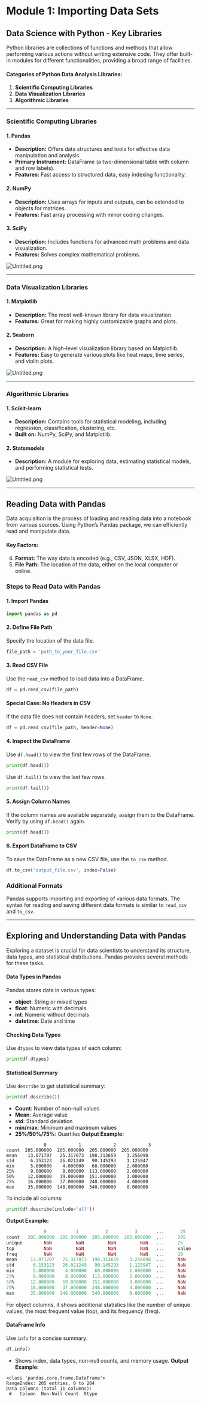 

# Module 1: Importing Data Sets
## Data Science with Python - Key Libraries
Python libraries are collections of functions and methods that allow performing various actions without writing extensive code. They offer built-in modules for different functionalities, providing a broad range of facilities.
#### Categories of Python Data Analysis Libraries:
1. **Scientific Computing Libraries**
2. **Data Visualization Libraries**
3. **Algorithmic Libraries**

___
### Scientific Computing Libraries
#### 1. **Pandas**
- **Description:** Offers data structures and tools for effective data manipulation and analysis.
- **Primary Instrument:** DataFrame (a two-dimensional table with column and row labels).
- **Features:** Fast access to structured data, easy indexing functionality.
#### 2. **NumPy**
- **Description:** Uses arrays for inputs and outputs, can be extended to objects for matrices.
- **Features:** Fast array processing with minor coding changes.
#### 3. **SciPy**
- **Description:** Includes functions for advanced math problems and data visualization.
- **Features:** Solves complex mathematical problems.

![Untitled.png](https://prod-files-secure.s3.us-west-2.amazonaws.com/03e82b26-cccb-4906-bb56-adabcbdc0655/997ac361-58a8-4f04-bb0f-79fea4baa761/Untitled.png?X-Amz-Algorithm=AWS4-HMAC-SHA256&X-Amz-Content-Sha256=UNSIGNED-PAYLOAD&X-Amz-Credential=ASIAZI2LB466WIBPAT3Q%2F20250207%2Fus-west-2%2Fs3%2Faws4_request&X-Amz-Date=20250207T181956Z&X-Amz-Expires=3600&X-Amz-Security-Token=IQoJb3JpZ2luX2VjEGIaCXVzLXdlc3QtMiJHMEUCIQDct6agPomTecXgonzeG2ZQ897u6UCfss0nbVA%2BaGnJJAIgHB1yrcxf84ovZrJQedGva%2FWw6vYxBucsPg6WT%2BxbqnUq%2FwMIexAAGgw2Mzc0MjMxODM4MDUiDFkX3HwrX8nSR1IjdircAw75HsPlOI95nyNCVP4lDmemESFbBhVJsuyeKngNxFWPsSF3RwyitocdRiQ32008QlgbD5bxCKDAvWPKT1ML11EmsO1tE8RMCWPaZB6OaZtrvzuoZiE1cMnArIVuGgAqJkctyhlqqOgZwL0sIHitdP68hHtwJwBtBGKOnZzLrnZIyFTX3VZRfOuiPMHBNLraO8QYQm6LCSk8Jq%2BEnE0lnoZjR2c%2BdwSGpKdcuVlz4bo1FKlwi%2BK%2FOX7tnBYxFKMyHzO8rZxdFMgLTeMPnVu3Wa%2BsURUSrP8r3h7sqGJSNYL4gaCTP9hJWh86UNIwr28WpUPdfXV3tnDmK5LIdy4mq2Ssc14doqTogRl4oO070gFU2CepAhKPCxSa7G7q1GA%2Bj2NnMQvWId4leEJMCn%2FNHfx%2BicoRL%2FGhkm9o4426DHNVoYLCzn6cHU3hgjsVVPGdzW7bdj2UqTXPmVydDv8O9AsAYYIFTSKHrlHEuYWPLvgSssB04pz6fyYj4C7jgCKatDDV3IUYLZX1BoxhOEjLCLtQYLdB7fxt3Rnf4dnZWjN8p0WZqACkZWoTbGSZOs%2FrUV64Pi4Fev0SsNq1hJ5qwhXnWj7najWfJ8THNhid6AWyjhCloSL9%2Fdy%2BFYnAMKGZmb0GOqUB9aUzF6pm9NRemEtMhkd0mV4%2B9d9GVO3yZScyoRjNAwBZPe%2F9bAKNNBGtiarBZHnoWtIINEU4f2PpvryH1Z9OAEpw7Izb2QXcv6gI43lSuuhKcBTCLL6TynLxn6TH2bzLgTs3h3lx6VdisLTx1Kdw8jPeA%2BWTEsm4x%2FavncM%2BEUMTiA9jVu%2FpDaBv5W5D8dEZCnC0WRDvDaAHlIQODQ0gNg68HE%2FL&X-Amz-Signature=32eb442720b68d4a9e91002085fa3c52389b3c72b14647e1a4fb7bc0bfef4e07&X-Amz-SignedHeaders=host&x-id=GetObject)
___
### Data Visualization Libraries
#### 1. **Matplotlib**
- **Description:** The most well-known library for data visualization.
- **Features:** Great for making highly customizable graphs and plots.
#### 2. **Seaborn**
- **Description:** A high-level visualization library based on Matplotlib.
- **Features:** Easy to generate various plots like heat maps, time series, and violin plots.

![Untitled.png](https://prod-files-secure.s3.us-west-2.amazonaws.com/03e82b26-cccb-4906-bb56-adabcbdc0655/733d1e42-5a53-4fd8-90c1-3d85254369a6/Untitled.png?X-Amz-Algorithm=AWS4-HMAC-SHA256&X-Amz-Content-Sha256=UNSIGNED-PAYLOAD&X-Amz-Credential=ASIAZI2LB4667JORI3YD%2F20250207%2Fus-west-2%2Fs3%2Faws4_request&X-Amz-Date=20250207T181955Z&X-Amz-Expires=3600&X-Amz-Security-Token=IQoJb3JpZ2luX2VjEGIaCXVzLXdlc3QtMiJIMEYCIQC9EqBiJSxrY3H2Od4hMEHaj8vbWF%2BEPkt75wBPcX9LdwIhAOHOXNAFyjzdOnGajJxHy3knYehac7BobVd2RMvhW8ZdKv8DCHsQABoMNjM3NDIzMTgzODA1Igwz3%2B4W43bOK0%2BKwzMq3AO%2Flc1kRxkwYOXxi0%2FglkaNdL4AGMfQ%2BL9D5GSk7lJRpsycd1cZeICiv7V1IByFs%2FMTk9rUqswWhkygQBpG8Ah%2BMX6txIX%2BGtYgyLXxshuYRdYrkG2KyyRTxQWxS1AUB%2BCA478zYYRfv2gLh75mt7e48IhD5bBgaDQUb9lBt%2BfnAoVboWEJFiTW2VXmP7GfoffPcCSiSzYsUm1qVb8MrXe23beixXBXC0oE%2F%2Be0WWsbOxOXVJAhL8eo5c7tuuAjInr6lGgmbx%2B33X4mUazP8i8jP%2BfLzHcVZ0AhYDWn7tyk6j4%2FpWPHmHvl35%2BmswMW4MT6PkUGeGbMiS4jrxr%2Fs%2BygfANTtWcebcIRnYDz8qJg3bT6lqKmmjXALkHiN0hgPX6N61N2MloSVWlCABQ%2BUStfyUV0rbNiYPLTiQEexbLxrZPkHzo1IZEE1NjK%2Fqqn3nVq25UTpP8XDnoOeNBbgPNp563f0ZXrYDxodmRYtMtH6xpiaSPMJFoptDHwNsJ2KLi4Cd32rOzlnVlo3zFJEMic%2BcUNPsWAdStr9aNo71QacD6fVwUlJZ8kEEzmY5aeULMm3c6c16awqsj3Jb1Hg6LIljZ2vMqoJSNOe%2FY8Z71rsepUzvEtugGgBc25qjC4mZm9BjqkAWlhymHNpCTWxUVxV9weLcTAQXzt65p54p8%2Fi5LIr1N7iVAEHb0PTGuiZiXQmdS72SCzeuk3cETdKClnFcVYyQ3KR9bQwiV2j48yDty8lW9LDVxlHns6sqTElG6%2BY%2FuwP5uNVtfTpxEgGTPtCNh%2FnTV5ebcdn4B1guFFWymq1G9DCUEZtTiURIUryrnzR%2FdTXsXjoPBwrk5GE0QVoPRZ47H1X27Z&X-Amz-Signature=61e44adc9038e216935af6281b332f98848e402129f47523546175b934c4c29c&X-Amz-SignedHeaders=host&x-id=GetObject)
___
### Algorithmic Libraries
#### 1. **Scikit-learn**
- **Description:** Contains tools for statistical modeling, including regression, classification, clustering, etc.
- **Built on:** NumPy, SciPy, and Matplotlib.
#### 2. **Statsmodels**
- **Description:** A module for exploring data, estimating statistical models, and performing statistical tests.

![Untitled.png](https://prod-files-secure.s3.us-west-2.amazonaws.com/03e82b26-cccb-4906-bb56-adabcbdc0655/c62885f5-417d-4179-834f-d68f8f2bdf39/Untitled.png?X-Amz-Algorithm=AWS4-HMAC-SHA256&X-Amz-Content-Sha256=UNSIGNED-PAYLOAD&X-Amz-Credential=ASIAZI2LB4667JORI3YD%2F20250207%2Fus-west-2%2Fs3%2Faws4_request&X-Amz-Date=20250207T181955Z&X-Amz-Expires=3600&X-Amz-Security-Token=IQoJb3JpZ2luX2VjEGIaCXVzLXdlc3QtMiJIMEYCIQC9EqBiJSxrY3H2Od4hMEHaj8vbWF%2BEPkt75wBPcX9LdwIhAOHOXNAFyjzdOnGajJxHy3knYehac7BobVd2RMvhW8ZdKv8DCHsQABoMNjM3NDIzMTgzODA1Igwz3%2B4W43bOK0%2BKwzMq3AO%2Flc1kRxkwYOXxi0%2FglkaNdL4AGMfQ%2BL9D5GSk7lJRpsycd1cZeICiv7V1IByFs%2FMTk9rUqswWhkygQBpG8Ah%2BMX6txIX%2BGtYgyLXxshuYRdYrkG2KyyRTxQWxS1AUB%2BCA478zYYRfv2gLh75mt7e48IhD5bBgaDQUb9lBt%2BfnAoVboWEJFiTW2VXmP7GfoffPcCSiSzYsUm1qVb8MrXe23beixXBXC0oE%2F%2Be0WWsbOxOXVJAhL8eo5c7tuuAjInr6lGgmbx%2B33X4mUazP8i8jP%2BfLzHcVZ0AhYDWn7tyk6j4%2FpWPHmHvl35%2BmswMW4MT6PkUGeGbMiS4jrxr%2Fs%2BygfANTtWcebcIRnYDz8qJg3bT6lqKmmjXALkHiN0hgPX6N61N2MloSVWlCABQ%2BUStfyUV0rbNiYPLTiQEexbLxrZPkHzo1IZEE1NjK%2Fqqn3nVq25UTpP8XDnoOeNBbgPNp563f0ZXrYDxodmRYtMtH6xpiaSPMJFoptDHwNsJ2KLi4Cd32rOzlnVlo3zFJEMic%2BcUNPsWAdStr9aNo71QacD6fVwUlJZ8kEEzmY5aeULMm3c6c16awqsj3Jb1Hg6LIljZ2vMqoJSNOe%2FY8Z71rsepUzvEtugGgBc25qjC4mZm9BjqkAWlhymHNpCTWxUVxV9weLcTAQXzt65p54p8%2Fi5LIr1N7iVAEHb0PTGuiZiXQmdS72SCzeuk3cETdKClnFcVYyQ3KR9bQwiV2j48yDty8lW9LDVxlHns6sqTElG6%2BY%2FuwP5uNVtfTpxEgGTPtCNh%2FnTV5ebcdn4B1guFFWymq1G9DCUEZtTiURIUryrnzR%2FdTXsXjoPBwrk5GE0QVoPRZ47H1X27Z&X-Amz-Signature=bb0700348177ee26249b41a54af370fc5f2eae40c2a7ff9d6da6f003609d393b&X-Amz-SignedHeaders=host&x-id=GetObject)
___
## Reading Data with Pandas
Data acquisition is the process of loading and reading data into a notebook from various sources. Using Python’s Pandas package, we can efficiently read and manipulate data.
#### Key Factors:
4. **Format:** The way data is encoded (e.g., CSV, JSON, XLSX, HDF).
5. **File Path:** The location of the data, either on the local computer or online.
### Steps to Read Data with Pandas
#### 1. **Import Pandas**
```python
import pandas as pd
```
#### 2. **Define File Path**
Specify the location of the data file.
```python
file_path = 'path_to_your_file.csv'
```
#### 3. **Read CSV File**
Use the `read_csv` method to load data into a DataFrame.
```python
df = pd.read_csv(file_path)
```
#### Special Case: No Headers in CSV
If the data file does not contain headers, set `header` to `None`.
```python
df = pd.read_csv(file_path, header=None)
```
#### 4. **Inspect the DataFrame**
Use `df.head()` to view the first few rows of the DataFrame.
```python
print(df.head())
```
Use `df.tail()` to view the last few rows.
```python
print(df.tail())
```
#### 5. **Assign Column Names**
If the column names are available separately, assign them to the DataFrame.
Verify by using `df.head()` again.
```python
print(df.head())
```
#### 6. **Export DataFrame to CSV**
To save the DataFrame as a new CSV file, use the `to_csv` method.
```python
df.to_csv('output_file.csv', index=False)
```
### Additional Formats
Pandas supports importing and exporting of various data formats. The syntax for reading and saving different data formats is similar to `read_csv` and `to_csv`.
___
## Exploring and Understanding Data with Pandas
Exploring a dataset is crucial for data scientists to understand its structure, data types, and statistical distributions. Pandas provides several methods for these tasks.
#### Data Types in Pandas
Pandas stores data in various types:
- **object**: String or mixed types
- **float**: Numeric with decimals
- **int**: Numeric without decimals
- **datetime**: Date and time
#### Checking Data Types
Use `dtypes` to view data types of each column:
```python
print(df.dtypes)
```
#### Statistical Summary
Use `describe` to get statistical summary:
```python
print(df.describe())
```
- **Count**: Number of non-null values
- **Mean**: Average value
- **std**: Standard deviation
- **min/max**: Minimum and maximum values
- **25%/50%/75%**: Quartiles
**Output Example:**
```plain text
              0            1            2            3
count  205.000000  205.000000  205.000000  205.000000
mean    13.071707   25.317073  198.313659    3.256098
std      6.153123   26.021249   90.145293    1.125947
min      5.000000    4.000000   68.000000    2.000000
25%      9.000000    8.000000  113.000000    2.000000
50%     12.000000   19.000000  151.000000    3.000000
75%     16.000000   37.000000  248.000000    4.000000
max     35.000000  148.000000  540.000000    8.000000
```
To include all columns:
```python
print(df.describe(include='all'))
```
**Output Example:**
```r
              0           1          2          3       ...      25       26       27
count   205.000000  205.000000  205.000000  205.000000  ...     205      205      205
unique        NaN         NaN         NaN         NaN   ...     25       25       25
top           NaN         NaN         NaN         NaN   ...     value    value    value
freq          NaN         NaN         NaN         NaN   ...     10       10       10
mean     13.071707   25.317073  198.313659    3.256098  ...     NaN      NaN      NaN
std       6.153123   26.021249   90.145293    1.125947  ...     NaN      NaN      NaN
min       5.000000    4.000000   68.000000    2.000000  ...     NaN      NaN      NaN
25%       9.000000    8.000000  113.000000    2.000000  ...     NaN      NaN      NaN
50%      12.000000   19.000000  151.000000    3.000000  ...     NaN      NaN      NaN
75%      16.000000   37.000000  248.000000    4.000000  ...     NaN      NaN      NaN
max      35.000000  148.000000  540.000000    8.000000  ...     NaN      NaN      NaN
```
For object columns, it shows additional statistics like the number of unique values, the most frequent value (top), and its frequency (freq).
#### DataFrame Info
Use `info` for a concise summary:
```python
df.info()
```
- Shows index, data types, non-null counts, and memory usage.
**Output Example:**
```less
<class 'pandas.core.frame.DataFrame'>
RangeIndex: 205 entries, 0 to 204
Data columns (total 11 columns):
 #   Column  Non-Null Count  Dtype
